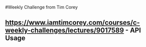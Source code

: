 #Weekly Challenge from Tim Corey
## https://www.iamtimcorey.com/courses/c-weekly-challenges/lectures/9017589 - API Usage